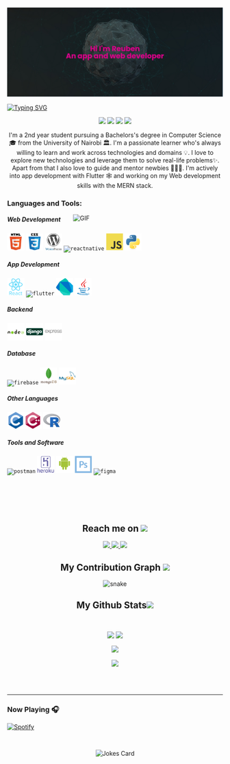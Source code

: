 <p align="center">
 
</p align="center">
<img src="https://github.com/reubendeekay/reubendeekay/blob/main/banner.png" />

[![Typing SVG](https://readme-typing-svg.herokuapp.com?color=F70766&size=38&center=true&width=1100&height=180&lines=Hi+there%2C+Welcome+to+my+Github+profile.+;If+you+could+App-ify+anything+in+the+world...;What+would+it+be%3F)](https://git.io/typing-svg)

<p align="center">
 
 <img src="https://badges.pufler.dev/visits/reubendeekay/reubendeekay"/> 
 <img src="https://badges.pufler.dev/updated/reubendeekay/reubendeekay"/>
 <img src="https://badges.pufler.dev/repos/reubendeekay"/>
 <img src="https://badges.pufler.dev/commits/monthly/reubendeekay" />

</p>

<p align="center">
  I'm a 2nd year student pursuing a Bachelors's degree in Computer Science 🎓 from the University of Nairobi 🏛. I'm a passionate learner who's always willing       to learn and work across technologies and domains 💡. I love to explore new technologies and leverage them to solve real-life problems✨. Apart from that I also love to guide and mentor newbies 👨🏻‍💻. I'm actively into app development with Flutter 🕸️ and working on my Web development skills with the MERN stack.
</p>  




### Languages and Tools:

<img align="right" alt="GIF" src="assets/animations/programmer.gif" width="350" />


##### Web Development
<code><img src="https://raw.githubusercontent.com/devicons/devicon/master/icons/html5/html5-original-wordmark.svg" alt="html5" width="40"/></code>
<code><img src="https://raw.githubusercontent.com/devicons/devicon/master/icons/css3/css3-original-wordmark.svg" alt="css3" width="40"/></code>
<code><img src="https://raw.githubusercontent.com/devicons/devicon/master/icons/wordpress/wordpress-original.svg" alt="sass" width="40"/></code>
<code><img src="https://reactnative.dev/img/header_logo.svg" alt="reactnative" width="40"/></code>
<code><img src="https://raw.githubusercontent.com/devicons/devicon/master/icons/javascript/javascript-original.svg" alt="javascript" width="40"/></code>
<code><img src="https://raw.githubusercontent.com/devicons/devicon/master/icons/python/python-original.svg" alt="php" width="40"/></code>

##### App Development
<code><img src="https://raw.githubusercontent.com/devicons/devicon/master/icons/react/react-original-wordmark.svg" alt="react" width="40"/></code>
<code><img src="https://www.vectorlogo.zone/logos/flutterio/flutterio-icon.svg" alt="flutter" width="40" height="40"/></code>
<code><img src="https://raw.githubusercontent.com/devicons/devicon/master/icons/dart/dart-original.svg" alt="d3js" width="40" height="40"/></code>
<code><img src="https://raw.githubusercontent.com/devicons/devicon/master/icons/java/java-original.svg" alt="d3js" width="40" height="40"/></code>

##### Backend
<code><img src="https://raw.githubusercontent.com/devicons/devicon/master/icons/nodejs/nodejs-original-wordmark.svg" alt="nodejs" width="40"/></code>
<code><img src="https://raw.githubusercontent.com/devicons/devicon/master/icons/django/django-original.svg" alt="nginx" width="40" height="40"/></code>
<code><img src="https://raw.githubusercontent.com/devicons/devicon/master/icons/express/express-original-wordmark.svg" alt="express" width="40" height="40"/></code>


##### Database
<code><img src="https://www.vectorlogo.zone/logos/firebase/firebase-icon.svg" alt="firebase" width="40"/></code>
<code><img src="https://raw.githubusercontent.com/devicons/devicon/master/icons/mongodb/mongodb-original-wordmark.svg" alt="mongodb" width="40" height="40"/></code>
<code><img src="https://raw.githubusercontent.com/devicons/devicon/master/icons/mysql/mysql-original-wordmark.svg" alt="mysql" width="40" height="40"/></code>



##### Other Languages
<code><img src="https://raw.githubusercontent.com/devicons/devicon/master/icons/c/c-original.svg" alt="d3js" width="40" height="40"/></code><code><img src="https://raw.githubusercontent.com/devicons/devicon/master/icons/cplusplus/cplusplus-original.svg" alt="d3js" width="40" height="40"/></code>
<code><img src="https://raw.githubusercontent.com/devicons/devicon/master/icons/r/r-original.svg" alt="d3js" width="40" height="40"/></code>



##### Tools and Software
<code><img src="https://www.vectorlogo.zone/logos/getpostman/getpostman-icon.svg" alt="postman" width="40" height="40"/></code>
<code><img src="https://raw.githubusercontent.com/devicons/devicon/master/icons/heroku/heroku-original-wordmark.svg" alt="mysql" width="40" height="40"/></code>
<code><img src="https://raw.githubusercontent.com/devicons/devicon/master/icons/android/android-original-wordmark.svg" alt="mysql" width="40" height="40"/></code>
<code><img src="https://raw.githubusercontent.com/devicons/devicon/master/icons/photoshop/photoshop-line.svg" alt="photoshop" width="40" height="40"/></code>
<code><img src="https://www.vectorlogo.zone/logos/figma/figma-icon.svg" alt="figma" width="40" height="40"/></code>



<br /><br /><br /><br />


<h2 align="center">Reach me on <img src="https://media0.giphy.com/media/jqNPzdTTxQfOgOqpO4/source.gif" width="50"></h2>

<p align="center">
  
<!-- <img src="https://img.shields.io/badge/-ritik-purple?style=flat-square&logo=instagram&logoColor=white&link=https://www.instagram.com/pinkdogg307/"/> -->
<a href="mailto: reubenjefwa1@gmail.com">
 <img src="https://img.shields.io/badge/-ritikpr307-c14438?style=flat-square&logo=Gmail&logoColor=white&link=mailto:ritikpr307@gmail.com"/>
</a>
<a href="https://www.linkedin.com/in/reuben-balozi-18991420b/">
 <img src="https://img.shields.io/badge/-ritikrawal-blue?style=flat-square&logo=Linkedin&logoColor=white&link=https://www.linkedin.com/in/ritik-rawal-698a18142/"/>
</a>
 <a href="https://twitter.com/kid_indigoo">
 <img src="https://img.shields.io/badge/-ritikhere307-blue?style=flat-square&logo=twitter&logoColor=white&link=https://twitter.com/ritikhere307"/>
</a>
</p>


<h2 align="center">
  My Contribution Graph <img src="https://media.giphy.com/media/xUA7aZeLE2e0P7Znz2/giphy.gif" width="50">
</h2>
<p align="center">
  <img src="https://github.com/ritik307/ritik307/raw/output/github-contribution-grid-snake.svg" alt="snake"></center>
</p>

<h2 align="center">
  My Github Stats<img src="https://media.giphy.com/media/VgCDAzcKvsR6OM0uWg/giphy.gif" width="50">
</h2>
 
<br>

<p align = "center">
  <img  src = "https://github-readme-stats.vercel.app/api?username=reubendeekay&show_icons=true&theme=radical&line_height=27">
  <img src = "https://github-readme-stats.vercel.app/api/top-langs/?username=reubendeekay&hide=html,css,java,shaderlab,kotlin,hlsl&theme=radical">
</p>

<p align = "center">
 <img  src="https://github-readme-streak-stats.herokuapp.com/?user=reubendeekay&show_icons=true&locale=en&layout=compact&theme=radical&line_height=0" />
</p> 

<p align = "center">
 <img src="https://activity-graph.herokuapp.com/graph?username=reubendeekay&theme=redical">
</p> 

<br />
<br />

---



### Now Playing 🎧

[![Spotify](https://github-readme-remake.vercel.app/api/spotify)](https://open.spotify.com/user/slkqj4iixwsz16zpgd67zh7rv)
<br/>

<br>
<p align="center">
<img src="https://readme-jokes.vercel.app/api" alt="Jokes Card" />
  
  
  <p/>
  <br/>




<!--
**reubendeekay/reubendeekay** is a ✨ _special_ ✨ repository because its `README.md` (this file) appears on your GitHub profile.

Here are some ideas to get you started:

- 🔭 I’m currently working on Travelist
- 🌱 I’m currently learning Reacr Js
- 👯 I’m looking to collaborate on ...
- 🤔 I’m looking for help with ...
- 💬 Ask me about Flutter
- 📫 How to reach me: reubenjefwa1@gmail.com
- 😄 Have an Idea?: I’ll build it for you, you just be ready to kick ass on the app store
- ⚡ Fun fact: The app store is my garden
-->
